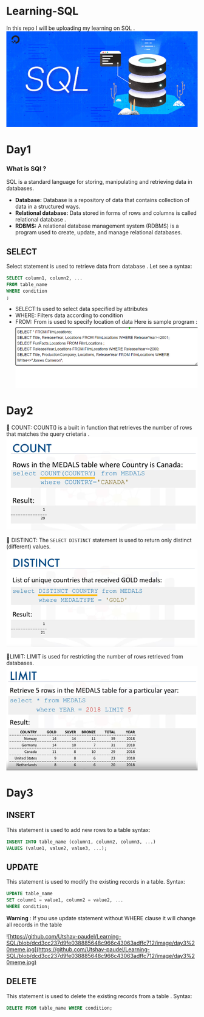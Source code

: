 # Learning-SQL
In this repo I will be uploading my learning on SQL .
![alt text](https://github.com/Utshav-paudel/Learning-SQL/blob/c5e6b0447c2456eb0f48901c5370d9b730ae5780/image/sql.jpg)
# Day1
### What is SQl ?
SQL is a standard language for storing, manipulating and retrieving data in databases.
* **Database:** Database is a repository of data that contains collection of data in a structured ways.
* **Relational database:** Data stored in forms of rows and columns is called relational database .
* **RDBMS:** A relational database management system (RDBMS) is a program used to create, update, and manage relational databases.

## SELECT
Select statement is used to retrieve data from database .
Let see a syntax:
```SQL
SELECT column1, column2, ...
FROM table_name
WHERE condition
;
```
* SELECT:Is used to select data specified by attributes
* WHERE: Filters data according to condition
* FROM: From is used to specify location of data
Here is sample program :
![Sample program](https://github.com/Utshav-paudel/Learning-SQL/blob/396c5955c91c1a28587883705087a4bd39d4be46/image/day1.png)
# Day2
:large_blue_diamond: COUNT:
COUNT() is a built in function that retrieves the number of rows that matches the query crietaria .
![alt text](https://github.com/Utshav-paudel/Learning-SQL/blob/860902eb2c60d0c6a81713bf0e893fe89b2e5cb0/image/day%202%20COUNT.png)

:large_blue_diamond: DISTINCT:
The ```SELECT DISTINCT``` statement is used to return only distinct (different) values.
![alt text](https://github.com/Utshav-paudel/Learning-SQL/blob/860902eb2c60d0c6a81713bf0e893fe89b2e5cb0/image/day2%20DISTINCT.png)

:large_blue_diamond:LIMIT: 
LIMIT is used for restricting the number of rows retrieved from databases.
![alt text](https://github.com/Utshav-paudel/Learning-SQL/blob/860902eb2c60d0c6a81713bf0e893fe89b2e5cb0/image/day2%20LIMIT.png)

# Day3
## INSERT
This statement is used to add new rows to a table
syntax:
```SQL
INSERT INTO table_name (column1, column2, column3, ...)
VALUES (value1, value2, value3, ...);
```

## UPDATE
This statement is used to modify the existing records in a table.
Syntax:
```SQL
UPDATE table_name
SET column1 = value1, column2 = value2, ...
WHERE condition;
```
**Warning** : If you use update statement without WHERE clause it will change all records in the table

![https://github.com/Utshav-paudel/Learning-SQL/blob/dcd3cc237d9fe038885648c966c43063adffc712/image/day3%20meme.jpg](https://github.com/Utshav-paudel/Learning-SQL/blob/dcd3cc237d9fe038885648c966c43063adffc712/image/day3%20meme.jpg)

## DELETE
This statement is used to delete the existing records from a table .
Syntax:
```SQL
DELETE FROM table_name WHERE condition;
```

